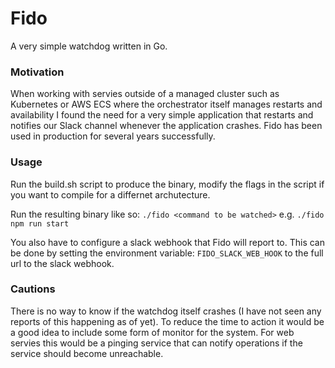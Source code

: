 # Fido
A very simple watchdog written in Go.

### Motivation
When working with servies outside of a managed cluster such as Kubernetes or AWS ECS where the orchestrator itself manages restarts and availability I found the need for a very simple application that restarts and notifies our Slack channel whenever the application crashes. Fido has been used in production for several years successfully.

### Usage
Run the build.sh script to produce the binary, modify the flags in the script if you want to compile for a differnet archutecture.

Run the resulting binary like so:
`./fido <command to be watched>` e.g. `./fido npm run start`

You also have to configure a slack webhook that Fido will report to. This can be done by setting the environment variable: `FIDO_SLACK_WEB_HOOK` to the full url to the slack webhook.

### Cautions
There is no way to know if the watchdog itself crashes (I have not seen any reports of this happening as of yet). To reduce the time to action it would be a good idea to include some form of monitor for the system. For web servies this would be a pinging service that can notify operations if the service should become unreachable.
